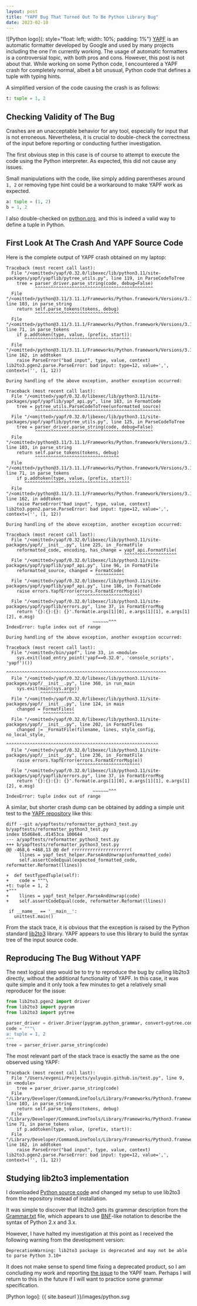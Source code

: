 ```yaml
---
layout: post
title: "YAPF Bug That Turned Out To Be Python Library Bug"
date: 2023-02-10
---
```


![Python logo]{: style="float: left; width: 10%; padding: 1%"} [YAPF](https://github.com/google/yapf) is an automatic formatter developed by Google and used by many projects including the one I'm currently working. The usage of automatic formatters is a controversial topic, with both pros and cons. However, this post is not about that. While working on some Python code, I encountered a YAPF crash for completely normal, albeit a bit unusual, Python code that defines a tuple with typing hints.

A simplified version of the code causing the crash is as follows:

```python
t: tuple = 1, 2
```

## Checking Validity of The Bug

Crashes are an unacceptable behavior for any tool, especially for input that is not erroneous. Nevertheless, it is crucial to double-check the correctness of the input before reporting or conducting further investigation.

The first obvious step in this case is of course to attempt to execute the code using the Python interpreter. As expected, this did not cause any issues.

Small manipulations with the code, like simply adding parentheses around `1, 2` or removing type hint could be a workaround to make YAPF work as expected.

```python
a: tuple = (1, 2)
b = 1, 2
```

I also double-checked on [python.org](https://docs.python.org/3/library/stdtypes.html#tuples), and this is indeed a valid way to define a tuple in Python.

## First Look At The Crash And YAPF Source Code

Here is the complete output of YAPF crash obtained on my laptop:

```console
Traceback (most recent call last):
  File "/<omitted>/yapf/0.32.0/libexec/lib/python3.11/site-packages/yapf/yapflib/pytree_utils.py", line 119, in ParseCodeToTree
    tree = parser_driver.parse_string(code, debug=False)
           ^^^^^^^^^^^^^^^^^^^^^^^^^^^^^^^^^^^^^^^^^^^^^
  File "/<omitted>/python@3.11/3.11.1/Frameworks/Python.framework/Versions/3.11/lib/python3.11/lib2to3/pgen2/driver.py", line 103, in parse_string
    return self.parse_tokens(tokens, debug)
           ^^^^^^^^^^^^^^^^^^^^^^^^^^^^^^^^
  File "/<omitted>/python@3.11/3.11.1/Frameworks/Python.framework/Versions/3.11/lib/python3.11/lib2to3/pgen2/driver.py", line 71, in parse_tokens
    if p.addtoken(type, value, (prefix, start)):
       ^^^^^^^^^^^^^^^^^^^^^^^^^^^^^^^^^^^^^^^^
  File "/<omitted>/python@3.11/3.11.1/Frameworks/Python.framework/Versions/3.11/lib/python3.11/lib2to3/pgen2/parse.py", line 162, in addtoken
    raise ParseError("bad input", type, value, context)
lib2to3.pgen2.parse.ParseError: bad input: type=12, value=',', context=('', (1, 12))

During handling of the above exception, another exception occurred:

Traceback (most recent call last):
  File "/<omitted>/yapf/0.32.0/libexec/lib/python3.11/site-packages/yapf/yapflib/yapf_api.py", line 183, in FormatCode
    tree = pytree_utils.ParseCodeToTree(unformatted_source)
           ^^^^^^^^^^^^^^^^^^^^^^^^^^^^^^^^^^^^^^^^^^^^^^^^
  File "/<omitted>/yapf/0.32.0/libexec/lib/python3.11/site-packages/yapf/yapflib/pytree_utils.py", line 125, in ParseCodeToTree
    tree = parser_driver.parse_string(code, debug=False)
           ^^^^^^^^^^^^^^^^^^^^^^^^^^^^^^^^^^^^^^^^^^^^^
  File "/<omitted>/python@3.11/3.11.1/Frameworks/Python.framework/Versions/3.11/lib/python3.11/lib2to3/pgen2/driver.py", line 103, in parse_string
    return self.parse_tokens(tokens, debug)
           ^^^^^^^^^^^^^^^^^^^^^^^^^^^^^^^^
  File "/<omitted>/python@3.11/3.11.1/Frameworks/Python.framework/Versions/3.11/lib/python3.11/lib2to3/pgen2/driver.py", line 71, in parse_tokens
    if p.addtoken(type, value, (prefix, start)):
       ^^^^^^^^^^^^^^^^^^^^^^^^^^^^^^^^^^^^^^^^
  File "/<omitted>/python@3.11/3.11.1/Frameworks/Python.framework/Versions/3.11/lib/python3.11/lib2to3/pgen2/parse.py", line 162, in addtoken
    raise ParseError("bad input", type, value, context)
lib2to3.pgen2.parse.ParseError: bad input: type=12, value=',', context=('', (1, 12))

During handling of the above exception, another exception occurred:

Traceback (most recent call last):
  File "/<omitted>/yapf/0.32.0/libexec/lib/python3.11/site-packages/yapf/__init__.py", line 225, in _FormatFile
    reformatted_code, encoding, has_change = yapf_api.FormatFile(
                                             ^^^^^^^^^^^^^^^^^^^^
  File "/<omitted>/yapf/0.32.0/libexec/lib/python3.11/site-packages/yapf/yapflib/yapf_api.py", line 96, in FormatFile
    reformatted_source, changed = FormatCode(
                                  ^^^^^^^^^^^
  File "/<omitted>/yapf/0.32.0/libexec/lib/python3.11/site-packages/yapf/yapflib/yapf_api.py", line 186, in FormatCode
    raise errors.YapfError(errors.FormatErrorMsg(e))
                           ^^^^^^^^^^^^^^^^^^^^^^^^
  File "/<omitted>/yapf/0.32.0/libexec/lib/python3.11/site-packages/yapf/yapflib/errors.py", line 37, in FormatErrorMsg
    return '{}:{}:{}: {}'.format(e.args[1][0], e.args[1][1], e.args[1][2], e.msg)
                                 ~~~~~~^^^
IndexError: tuple index out of range

During handling of the above exception, another exception occurred:

Traceback (most recent call last):
  File "/<omitted>/bin/yapf", line 33, in <module>
    sys.exit(load_entry_point('yapf==0.32.0', 'console_scripts', 'yapf')())
             ^^^^^^^^^^^^^^^^^^^^^^^^^^^^^^^^^^^^^^^^^^^^^^^^^^^^^^^^^^^^^
  File "/<omitted>/yapf/0.32.0/libexec/lib/python3.11/site-packages/yapf/__init__.py", line 360, in run_main
    sys.exit(main(sys.argv))
             ^^^^^^^^^^^^^^
  File "/<omitted>/yapf/0.32.0/libexec/lib/python3.11/site-packages/yapf/__init__.py", line 124, in main
    changed = FormatFiles(
              ^^^^^^^^^^^^
  File "/<omitted>/yapf/0.32.0/libexec/lib/python3.11/site-packages/yapf/__init__.py", line 202, in FormatFiles
    changed |= _FormatFile(filename, lines, style_config, no_local_style,
               ^^^^^^^^^^^^^^^^^^^^^^^^^^^^^^^^^^^^^^^^^^^^^^^^^^^^^^^^^^
  File "/<omitted>/yapf/0.32.0/libexec/lib/python3.11/site-packages/yapf/__init__.py", line 236, in _FormatFile
    raise errors.YapfError(errors.FormatErrorMsg(e))
                           ^^^^^^^^^^^^^^^^^^^^^^^^
  File "/<omitted>/yapf/0.32.0/libexec/lib/python3.11/site-packages/yapf/yapflib/errors.py", line 37, in FormatErrorMsg
    return '{}:{}:{}: {}'.format(e.args[1][0], e.args[1][1], e.args[1][2], e.msg)
                                 ~~~~~~^^^
IndexError: tuple index out of range
```

A similar, but shorter crash dump can be obtained by adding a simple unit test to the [YAPF repository](https://github.com/google/yapf) like this:

```console
diff --git a/yapftests/reformatter_python3_test.py b/yapftests/reformatter_python3_test.py
index b5d68e8..d1453ca 100644
--- a/yapftests/reformatter_python3_test.py
+++ b/yapftests/reformatter_python3_test.py
@@ -468,6 +468,13 @@ def rrrrrrrrrrrrrrrrrrrrrr(
     llines = yapf_test_helper.ParseAndUnwrap(unformatted_code)
     self.assertCodeEqual(expected_formatted_code, reformatter.Reformat(llines))
 
+  def testTypedTuple(self):
+    code = """\
+t: tuple = 1, 2
+"""
+    llines = yapf_test_helper.ParseAndUnwrap(code)
+    self.assertCodeEqual(code, reformatter.Reformat(llines))
 
 if __name__ == '__main__':
   unittest.main()
```

From the stack trace, it is obvious that the exception is raised by the Python standard [lib2to3](https://github.com/python/cpython/tree/main/Lib/lib2to3) library. YAPF appears to use this library to build the syntax tree of the input source code.

## Reproducing The Bug Without YAPF

The next logical step would be to try to reproduce the bug by calling lib2to3 directly, without the additional functionality of YAPF. In this case, it was quite simple and it only took a few minutes to get a relatively small reproducer for the issue:

```python
from lib2to3.pgen2 import driver
from lib2to3 import pygram
from lib2to3 import pytree

parser_driver = driver.Driver(pygram.python_grammar, convert=pytree.convert)
code = """\
a: tuple = 1, 2
"""
tree = parser_driver.parse_string(code)
```

The most relevant part of the stack trace is exactly the same as the one observed using YAPF:

```
Traceback (most recent call last):
  File "/Users/evgenii/Projects/yulyugin.github.io/test.py", line 9, in <module>
    tree = parser_driver.parse_string(code)
  File "/Library/Developer/CommandLineTools/Library/Frameworks/Python3.framework/Versions/3.9/lib/python3.9/lib2to3/pgen2/driver.py", line 103, in parse_string
    return self.parse_tokens(tokens, debug)
  File "/Library/Developer/CommandLineTools/Library/Frameworks/Python3.framework/Versions/3.9/lib/python3.9/lib2to3/pgen2/driver.py", line 71, in parse_tokens
    if p.addtoken(type, value, (prefix, start)):
  File "/Library/Developer/CommandLineTools/Library/Frameworks/Python3.framework/Versions/3.9/lib/python3.9/lib2to3/pgen2/parse.py", line 162, in addtoken
    raise ParseError("bad input", type, value, context)
lib2to3.pgen2.parse.ParseError: bad input: type=12, value=',', context=('', (1, 12))
```

## Studying lib2to3 implementation

I downloaded [Python source code](https://github.com/python/cpython) and changed my setup to use lib2to3 from the repository instead of installation.

It was simple to discover that lib2to3 gets its grammar description from the [Grammar.txt](https://github.com/python/cpython/blob/main/Lib/lib2to3/Grammar.txt) file, which appears to use [BNF](https://en.wikipedia.org/wiki/Backus%E2%80%93Naur_form)-like notation to describe the syntax of Python 2.x and 3.x.

However, I have halted my investigation at this point as I received the following warning from the development version:

```
DeprecationWarning: lib2to3 package is deprecated and may not be able to parse Python 3.10+
```

It does not make sense to spend time fixing a deprecated product, so I am concluding my work and reporting [the issue](https://github.com/google/yapf/issues/1058) to the YAPF team. Perhaps I will return to this in the future if I will want to practice some grammar specification.

[Python logo]: {{ site.baseurl }}/images/python.svg
